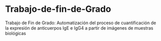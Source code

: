 # Trabajo-de-fin-de-Grado
Trabajo de Fin de Grado: Automatización del proceso de cuantificación de  la expresión de anticuerpos IgE e IgG4 a partir de  imágenes de muestras biológicas 
